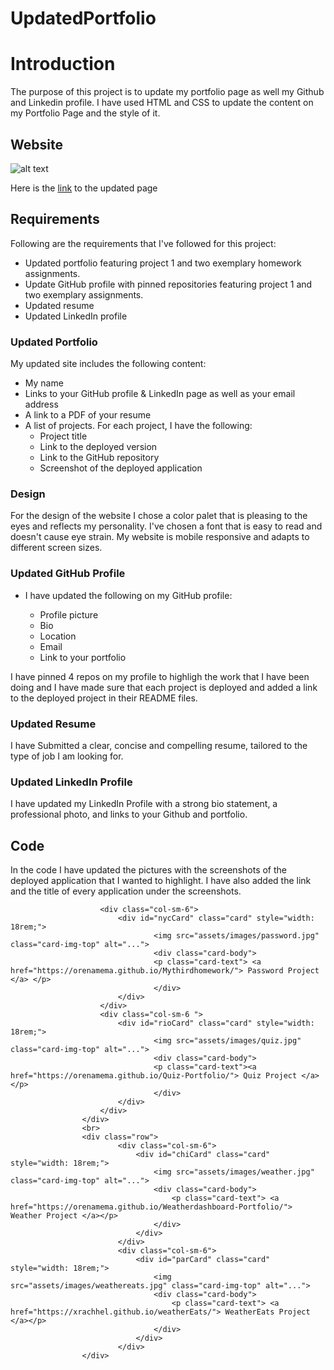 # UpdatedPortfolio
# Introduction
The purpose of this project is to update my portfolio page as well my Github and Linkedin profile. I have used HTML and CSS to update the content on my Portfolio Page and the style of it.

## Website

![alt text](https://github.com/orenamema/UpdatedPortfolio/raw/master/assets/images/updated.gif)

Here is the [link](https://orenamema.github.io/UpdatedPortfolio/) to the updated page

## Requirements

Following are the requirements that I've followed for this project:

* Updated portfolio featuring project 1 and two exemplary homework assignments. 
* Update GitHub profile with pinned repositories featuring project 1 and two exemplary assignments. 
* Updated resume
* Updated LinkedIn profile

### Updated Portfolio
My updated site includes the following content:
* My name
* Links to your GitHub profile & LinkedIn page as well as your email address 
* A link to a PDF of your resume
* A list of projects. For each project, I have the following:
  * Project title
  * Link to the deployed version
  * Link to the GitHub repository
  * Screenshot of the deployed application
  
### Design

For the design of the website I chose a color palet that is pleasing to the eyes and reflects my personality. I've chosen a font that is easy to read and doesn't cause eye strain. My website is mobile responsive and adapts to different screen sizes.

### Updated GitHub Profile 
* I have updated the following on my GitHub profile: 

    * Profile picture
    * Bio
    * Location
    * Email
    * Link to your portfolio
    
 I have pinned 4 repos on my profile to highligh the work that I have been doing and I have made sure that each project is deployed and added a link to the deployed project in their README files.
 
 ### Updated Resume 
I have Submitted a clear, concise and compelling resume, tailored to the type of job I am looking for.

### Updated LinkedIn Profile 
I have updated my LinkedIn Profile with a strong bio statement, a professional photo, and links to your Github and portfolio.

## Code
In the code I have updated the pictures with the screenshots of the deployed application that I wanted to highlight. I have also added the link and the title of every application under the screenshots.

```<div class="row">
                    <div class="col-sm-6">
                        <div id="nycCard" class="card" style="width: 18rem;">
                                <img src="assets/images/password.jpg" class="card-img-top" alt="...">
                                <div class="card-body">
                                <p class="card-text"> <a href="https://orenamema.github.io/Mythirdhomework/"> Password Project </a> </p>
                                </div>
                        </div>
                    </div>
                    <div class="col-sm-6 ">
                        <div id="rioCard" class="card" style="width: 18rem;">
                                <img src="assets/images/quiz.jpg" class="card-img-top" alt="...">
                                <div class="card-body">
                                <p class="card-text"><a href="https://orenamema.github.io/Quiz-Portfolio/"> Quiz Project </a></p>
                                </div>
                        </div>  
                    </div>
                </div>  
                <br> 
                <div class="row">
                        <div class="col-sm-6">
                            <div id="chiCard" class="card" style="width: 18rem;">
                                <img src="assets/images/weather.jpg" class="card-img-top" alt="...">
                                <div class="card-body">
                                    <p class="card-text"> <a href="https://orenamema.github.io/Weatherdashboard-Portfolio/"> Weather Project </a></p>
                                </div>
                            </div>
                        </div>
                        <div class="col-sm-6">
                            <div id="parCard" class="card" style="width: 18rem;">
                                <img src="assets/images/weathereats.jpg" class="card-img-top" alt="...">
                                <div class="card-body">
                                    <p class="card-text"> <a href="https://xrachhel.github.io/weatherEats/"> WeatherEats Project </a></p>
                                </div>
                            </div>  
                        </div>
                </div> 

